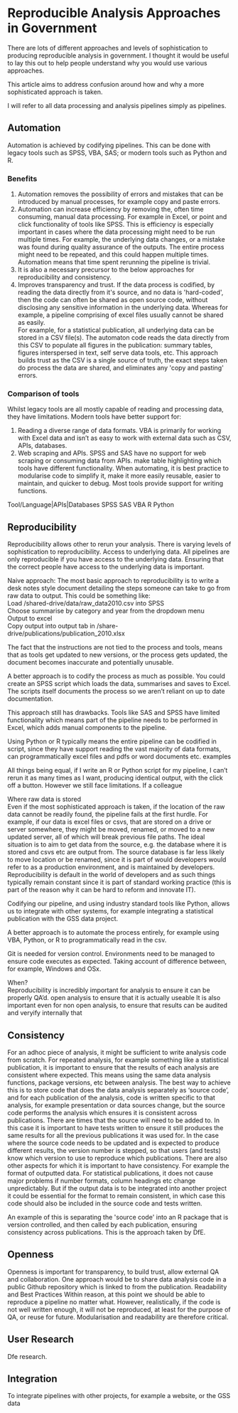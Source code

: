 # Reproducible Analysis Approaches in Government

There are lots of different approaches and levels of sophistication to producing reproducible analysis in government. I thought it would be useful to lay this out to help people understand why you would use various approaches.

This article aims to address confusion around how and why a more sophisticated approach is taken.

I will refer to all data processing and analysis pipelines simply as pipelines.

## Automation
Automation is achieved by codifying pipelines. This can be done with legacy tools such as SPSS, VBA, SAS; or modern tools such as Python and R.

### Benefits
1. Automation removes the possibility of errors and mistakes that can be introduced by manual processes, for example copy and paste errors.  
1. Automation can increase efficiency by removing the, often time consuming, manual data processing. For example in Excel, or point and click functionality of tools like SPSS. This is efficiency is especially important in cases where the data processing might need to be run multiple times. For example, the underlying data changes, or a mistake was found during quality assurance of the outputs. The entire process might need to be repeated, and this could happen multiple times. Automation means that time spent rerunning the pipeline is trivial.  
1. It is also a necessary precursor to the below approaches for reproducibility and consistency.
1. Improves transparency and trust. If the data process is codified, by reading the data directly from it's source, and no data is 'hard-coded', then the code can often be shared as open source code, without disclosing any sensitive information in the underlying data. Whereas for example, a pipeline comprising of excel files usually cannot be shared as easily.  
For example, for a statistical publication, all underlying data can be stored in a CSV file(s). The automaton code reads the data directly from this CSV to populate all figures in the publication: summary tables, figures interspersed in text, self serve data tools, etc. This approach builds trust as the CSV is a single source of truth, the exact steps taken do process the data are shared, and eliminates any 'copy and pasting' errors.

### Comparison of tools
Whilst legacy tools are all mostly capable of reading and processing data, they have limitations. 
Modern tools have better support for:  
1. Reading a diverse range of data formats. VBA is primarily for working with Excel data and isn’t as easy to work with external data such as CSV, APIs, databases.  
1. Web scraping and APIs. SPSS and SAS have no support for web scraping or consuming data from APIs.
make table highlighting which tools have different functionality.
When automating, it is best practice to modularise code to simplify it, make it more easily reusable, easier to maintain, and quicker to debug. Most tools provide support for writing functions.

Tool/Language|APIs|Databases
SPSS
SAS
VBA
R
Python

## Reproducibility
Reproducibility allows other to rerun your analysis. There is varying levels of sophistication to reproducibility.
Access to underlying data. All pipelines are only reproducible if you have access to the underlying data. Ensuring that the correct people have access to the underlying data is important.

Naive approach:
The most basic approach to reproducibility is to write a desk notes style document detailing the steps someone can take to go from raw data to output. This could be something like:  
Load /shared-drive/data/raw_data2010.csv into SPSS  
Choose summarise by category and year from the dropdown menu  
Output to excel  
Copy output into output tab in /share-drive/publications/publication_2010.xlsx  

The fact that the instructions are not tied to the process and tools, means that as tools get updated to new versions, or the process gets updated, the document becomes inaccurate and potentially unusable.

A better approach is to codify the process as much as possible. You could create an SPSS script which loads the data, summarises and saves to Excel. The scripts itself documents the process so we aren’t reliant on up to date documentation.

This approach still has drawbacks. Tools like SAS and SPSS have limited functionality which means part of the pipeline needs to be performed in Excel, which adds manual components to the pipeline.

Using Python or R typically means the entire pipeline can be codified in script, since they have support reading the vast majority of data formats, can programmatically excel files and pdfs or word documents etc. examples

All things being equal, if I write an R or Python script for my pipeline, I can’t rerun it as many times as I want, producing identical output, with the click off a button. However we still face limitations. If a colleague

Where raw data is stored  
Even if the most sophisticated approach is taken, if the location of the raw data cannot be readily found, the pipeline fails at the first hurdle. For example, if our data is excel files or csvs, that are stored on a drive or server somewhere, they might be moved, renamed, or moved to a new updated server, all of which will break previous file paths. The ideal situation is to aim to get data from the source, e.g. the database where it is stored and csvs etc are output from. The source database is far less likely to move location or be renamed, since it is part of would developers would refer to as a production environment, and is maintained by developers. Reproducibility is default in the world of developers and as such things typically remain constant since it is part of standard working practice (this is part of the reason why it can be hard to reform and innovate IT).

Codifying our pipeline, and using industry standard tools like Python, allows us to integrate with other systems, for example integrating a statistical publication with the GSS data project.

A better approach is to automate the process entirely, for example using VBA, Python, or R to programmatically read in the csv.

Git is needed for version control.
Environments need to be managed to ensure code executes as expected. Taking account of difference between, for example, Windows and OSx.

When?  
Reproducibility is incredibly important for analysis to ensure it can be properly QA’d. open analysis to ensure that it is actually useable
It is also important even for non open analysis, to ensure that results can be audited and veryify internally that 

## Consistency
For an adhoc piece of analysis, it might be sufficient to write analysis code from scratch.
For repeated analysis, for example something like a statistical publication, it is important to ensure that the results of each analysis are consistent where expected. This means using the same data analysis functions, package versions, etc between analysis. The best way to achieve this is to store code that does the data analysis separately as ‘source code’, and for each publication of the analysis, code is written specific to that analysis, for example presentation or data sources change, but the source code performs the analysis which ensures it is consistent across publications.
There are times that the source will need to be added to. In this case it is important to have tests written to ensure it still produces the same results for all the previous publications it was used for.
In the case where the source code needs to be updated and is expected to produce different results, the version number is stepped, so that users (and tests) know which version to use to reproduce which publications.
There are also other aspects for which it is important to have consistency. For example the format of outputted data. For statistical publications, it does not cause major problems if number formats, column headings etc change unpredictably. But if the output data is to be integrated into another project it could be essential for the format to remain consistent, in which case this code should also be included in the source code and tests written.

An example of this is separating the 'source code' into an R package that is version controlled, and then called by each publication, ensuring consistency across publications. This is the approach taken by DfE.

## Openness
Openness is important for transparency, to build trust, allow external QA and collaboration. One approach would be to share data analysis code in a public Github repository which is linked to from the publication.
Readability and Best Practices
Within reason, at this point we should be able to reproduce a pipeline no matter what. However, realistically, if the code is not well written enough, it will not be reproduced, at least for the purpose of QA, or reuse for future. Modularisation and readability are therefore critical.

## User Research
Dfe research.

## Integration
To integrate pipelines with other projects, for example a website, or the GSS data 
